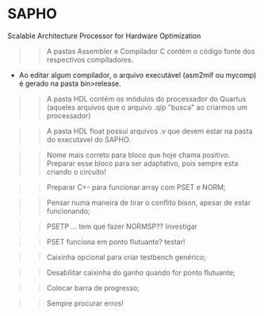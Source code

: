 # SAPHO
Scalable Architecture Processor for Hardware Optimization

>> A pastas Assembler e Compilador C contém o código fonte dos respectivos compiladores.
- Ao editar algum compilador, o arquivo executável (asm2mif ou mycomp) é gerado na pasta bin>release.


>> A pasta HDL contém os módulos do processador do Quartus (aqueles arquivos que o arquivo .qip "busca" ao criarmos um processador)



>> A pasta HDL float possui arquivos .v que devem estar na pasta do executavel do SAPHO.



>> Nome mais correto para bloco que hoje chama positivo. 
>> Preparar esse bloco para ser adaptativo, pois sempre esta criando o circuito!

>> Preparar C+- para funcionar array com PSET e NORM;

>> Pensar numa maneira de tirar o conflito bison, apesar de estar funcionando;

>> PSETP ... tem que fazer NORMSP?? Investigar

>> PSET funciona em ponto flutuante? testar!

>> Caixinha opcional para criar testbench genérico;

>> Desabilitar caixinha do ganho quando for ponto flutuante;

>> Colocar barra de progresso;

>> Sempre procurar erros!


